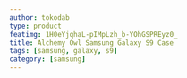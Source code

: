 ```yaml
---
author: tokodab
type: product
featimg: 1H0eYjqhaL-pIMpLzh_b-YOhGSPREyz0_
title: Alchemy Owl Samsung Galaxy S9 Case
tags: [samsung, galaxy, s9]
category: [samsung]
---
```

